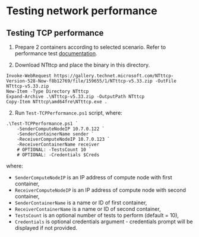 # Testing network performance

## Testing TCP performance

1. Prepare 2 containers according to selected scenario. Refer to performance test
[documentation](https://juniper.github.io/contrail-windows-docs/For%20developers/Developer%20guide/Performance/Testing/).

2. Download NTttcp and place the binary in this directory.

```
Invoke-WebRequest https://gallery.technet.microsoft.com/NTttcp-Version-528-Now-f8b12769/file/159655/1/NTttcp-v5.33.zip -OutFile NTttcp-v5.33.zip
New-Item -Type Directory NTttcp
Expand-Archive .\NTttcp-v5.33.zip -OutputPath NTttcp
Copy-Item NTttcp\amd64fre\NTttcp.exe .
```

2. Run `Test-TCPPerformance.ps1` script, where:

```
.\Test-TCPPerformance.ps1 `
    -SenderComputeNodeIP 10.7.0.122 `
    -SenderContainerName sender `
    -ReceiverComputeNodeIP 10.7.0.123 `
    -ReceiverContainerName receiver
    # OPTIONAL: -TestsCount 10 `
    # OPTIONAL: -Credentials $Creds
```

where:

* `SenderComputeNodeIP` is an IP address of compute node with first container,
* `ReceiverComputeNodeIP` is an IP address of compute node with second container,
* `SenderContainerName` is a name or ID of first container,
* `ReceiverContainerName` is a name or ID of second container,
* `TestsCount` is an optional number of tests to perform (default = 10),
* `Credentials` is optional credentials argument - credentials prompt will be displayed if not provided.
